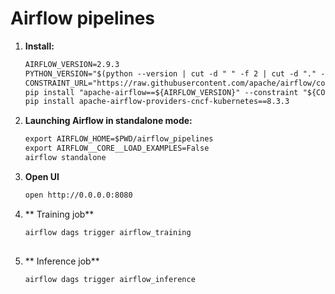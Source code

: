 # Airflow pipelines

1. **Install:**
   ```markdown
   AIRFLOW_VERSION=2.9.3
   PYTHON_VERSION="$(python --version | cut -d " " -f 2 | cut -d "." -f 1-2)"
   CONSTRAINT_URL="https://raw.githubusercontent.com/apache/airflow/constraints-${AIRFLOW_VERSION}/constraints-${PYTHON_VERSION}.txt"
   pip install "apache-airflow==${AIRFLOW_VERSION}" --constraint "${CONSTRAINT_URL}"
   pip install apache-airflow-providers-cncf-kubernetes==8.3.3
   
2. **Launching Airflow in standalone mode:**
   ```markdown
   export AIRFLOW_HOME=$PWD/airflow_pipelines
   export AIRFLOW__CORE__LOAD_EXAMPLES=False
   airflow standalone

3. **Open UI**
   ```markdown
   open http://0.0.0.0:8080

4. ** Training job**
   ```markdown
   airflow dags trigger airflow_training
 
5. ** Inference job**
   ```markdown
   airflow dags trigger airflow_inference
